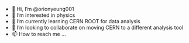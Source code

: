 - 👋 Hi, I’m @orionyeung001
- 👀 I’m interested in physics
- 🌱 I’m currently learning CERN ROOT for data analysis
- 💞️ I’m looking to collaborate on moving CERN to a different analysis tool
- 📫 How to reach me ...

<!---
orionyeung001/orionyeung001 is a ✨ special ✨ repository because its `README.md` (this file) appears on your GitHub profile.
You can click the Preview link to take a look at your changes.
--->
